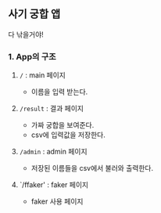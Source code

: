 ## 사기 궁합 앱
다 낚을거야!

### 1. App의 구조
1. `/` : main 페이지
    - 이름을 입력 받는다.

2. `/result` : 결과 페이지
    - 가짜 궁합을 보여준다.
    - csv에 입력값을 저장한다.

3. `/admin` : admin 페이지
    - 저장된 이름들을 csv에서 불러와 출력한다.

4. `/ffaker' : faker 페이지
    - faker 사용 페이지
